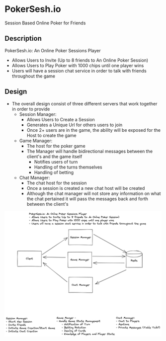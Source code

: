 # PokerSesh.io
Session Based Online Poker for Friends


## Description
PokerSesh.io: An Online Poker Sessions Player
- Allows Users to Invite (Up to 8 friends to An Online Poker Session)
- Allows Users to Play Poker with 1000 chips until one player wins
- Users will have a session chat service in order to talk with friends throughout the game

## Design
- The overall design consist of three different servers that work together in order to provide 
    - Session Manager:
        - Allows Users to Create a Session
        - Generates a Unique Url for others users to join
        - Once 2+ users are in the game, the ability will be exposed for the Host to create the game
    - Game Manager:
        - The host for the poker game
        - The Manager will handle bidirectional messages between the client's and the game itself
            - Notifies users of turn
            - Handling of the turns themselves
            - Handling of betting
    - Chat Manager:
        - The chat host for the session
        - Once a session is created a new chat host will be created
        - Although the chat manager will not store any information on what the chat pertained it will pass the messages back and forth between the client's

![](./assets/PokerSeshIo.png)